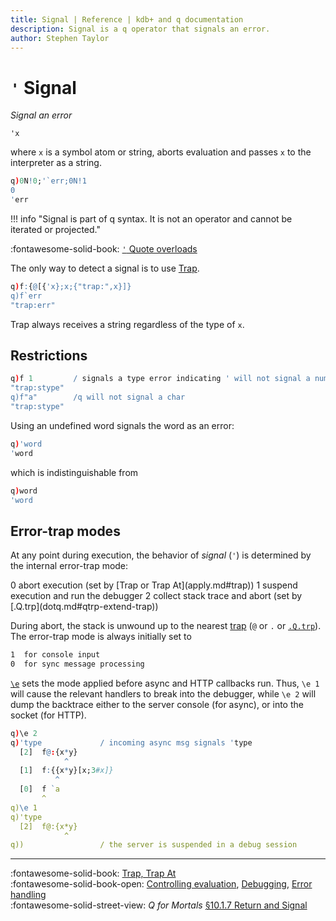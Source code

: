 ```yaml
---
title: Signal | Reference | kdb+ and q documentation
description: Signal is a q operator that signals an error. 
author: Stephen Taylor
---
```

# `'` Signal




_Signal an error_

```syntax
'x
```

where `x` is a symbol atom or string, aborts evaluation and passes `x` to the interpreter as a string.

```q
q)0N!0;'`err;0N!1
0
'err
```

!!! info "Signal is part of q syntax. It is not an operator and cannot be iterated or projected."

:fontawesome-solid-book:
[`'` Quote overloads](overloads.md#quote)

The only way to detect a signal is to use [Trap](apply.md#trap).

```q
q)f:{@[{'x};x;{"trap:",x}]}
q)f`err
"trap:err"
```

Trap always receives a string regardless of the type of `x`.


## Restrictions

```q
q)f 1         / signals a type error indicating ' will not signal a number
"trap:stype"
q)f"a"        /q will not signal a char
"trap:stype"
```

Using an undefined word signals the word as an error:

```q
q)'word
'word
```

which is indistinguishable from

```q
q)word
'word
```


## Error-trap modes

At any point during execution, the behavior of _signal_ (`'`) is determined by the internal error-trap mode:

<div markdown="1" class="typewriter">
0   abort execution (set by [Trap or Trap At](apply.md#trap)) 
1   suspend execution and run the debugger
2   collect stack trace and abort (set by [.Q.trp](dotq.md#qtrp-extend-trap))
</div>

During abort, the stack is unwound up to the nearest [trap](apply.md#trap) (`@` or `.` or [`.Q.trp`](dotq.md#qtrp-extend-trap)). The error-trap mode is always initially set to 

```txt
1  for console input
0  for sync message processing
```

[`\e`](../basics/syscmds.md#e-error-trap-clients) sets the mode applied before async and HTTP callbacks run. Thus, `\e 1` will cause the relevant handlers to break into the debugger, while `\e 2` will dump the backtrace either to the server console (for async), or into the socket (for HTTP).
```q
q)\e 2
q)'type             / incoming async msg signals 'type
  [2]  f@:{x*y}
            ^
  [1]  f:{{x*y}[x;3#x]}
          ^
  [0]  f `a
       ^
q)\e 1
q)'type             
  [2]  f@:{x*y}
            ^
q))                 / the server is suspended in a debug session
```


----
:fontawesome-solid-book:
[Trap, Trap At](apply.md#trap) 
<br>
:fontawesome-solid-book-open:
[Controlling evaluation](../basics/control.md),
[Debugging](../basics/debug.md),
[Error handling](../basics/errors.md)
<br>
:fontawesome-solid-street-view:
_Q for Mortals_
[§10.1.7 Return and Signal](/q4m3/10_Execution_Control/#1017-return-and-signal)
